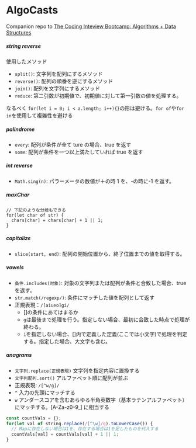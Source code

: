 # AlgoCasts

Companion repo to [The Coding Inteview Bootcamp: Algorithms + Data Structures](https://www.udemy.com/course/coding-interview-bootcamp-algorithms-and-data-structure/)

##### string reverse

使用したメソッド

- `split()`: 文字列を配列にするメソッド
- `reverse()`: 配列の順番を逆にするメソッド
- `join()`: 配列を文字列にするメソッド
- `reduce`: 第二引数が初期値で、初期値に対して第一引数の値を処理する。

なるべく `for(let i = 0; i < a.length; i++){}`の形は避ける。`for of`や`for in`を使用して複雑性を避ける

##### palindrome

- `every`: 配列が条件が全て ture の場合、true を返す
- `some`: 配列が条件を一つ以上満たしていれば true を返す

##### int reverse

- `Math.sing(n)`: パラーメータの数値が＋の時 1 を、-の時に-1 を返す。

##### maxChar

```
// 下記のような分岐もできる
for(let char of str) {
  chars[char] = chars[char] + 1 || 1;
}
```

##### capitalize

- `slice(start, end)`: 配列の開始位置から、終了位置までの値を取得する。

##### vowels

- `条件.includes(対象)`: 対象の文字列または配列が条件と合致した場合、true を返す。
- `str.match(/regexp/)`: 条件にマッチした値を配列として返す
- 正規表現：`/[aiueo]gi/`
  - []の条件にあてはまるか
  - `g`は最後まで処理を行う。指定しない場合、最初に合致した時点で処理が終わる。
  - `i`を指定しない場合、[]内で定義した定義(ここでは小文字)で処理を判定する。指定した場合、大文字も含む。

##### anagrams
- `文字列.replace(正規表現)` 文字列を指定内容に置換する
- `文字列配列.sort()` アルファベット順に配列が並ぶ
- 正規表現: `/[^w/g]/`
 - `^` 入力の先頭にマッチする
 - `w` アンダースコアを含むあらゆる半角英数字（基本ラテンアルファベット）にマッチする。[A-Za-z0-9_] に相当する


```js
const countVals = {};
for(let val of string.replace(/[^\w]/g).toLowerCase()) {
  // Mapに存在しない場合は1を、存在する場合は1を足したものを代入する
  countVals[val] = countVals[val] + 1 || 1;
}
```